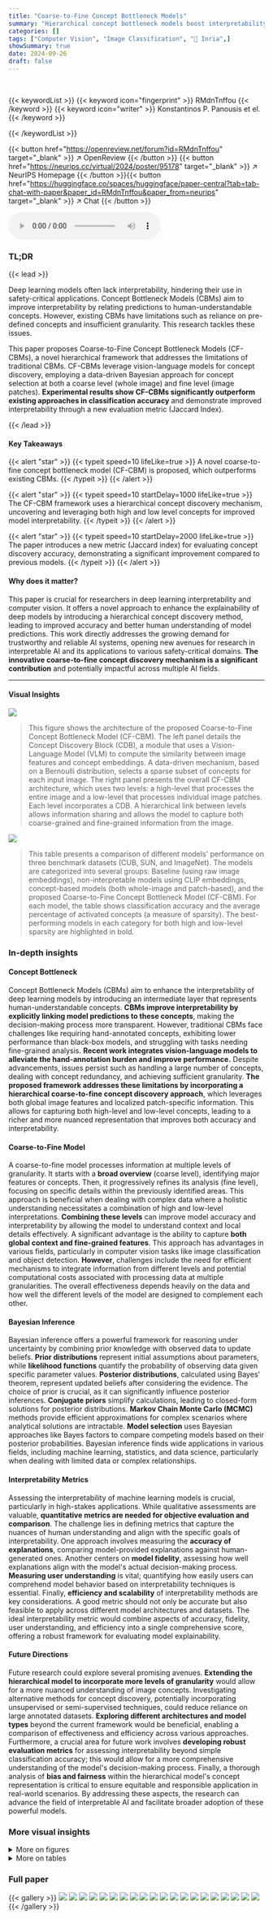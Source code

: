 ```yaml
---
title: "Coarse-to-Fine Concept Bottleneck Models"
summary: "Hierarchical concept bottleneck models boost interpretability and accuracy in visual classification by uncovering both high-level and low-level concepts."
categories: []
tags: ["Computer Vision", "Image Classification", "🏢 Inria",]
showSummary: true
date: 2024-09-26
draft: false
---
```


<br>

{{< keywordList >}}
{{< keyword icon="fingerprint" >}} RMdnTnffou {{< /keyword >}}
{{< keyword icon="writer" >}} Konstantinos P. Panousis et el. {{< /keyword >}}
 
{{< /keywordList >}}

{{< button href="https://openreview.net/forum?id=RMdnTnffou" target="_blank" >}}
↗ OpenReview
{{< /button >}}
{{< button href="https://neurips.cc/virtual/2024/poster/95178" target="_blank" >}}
↗ NeurIPS Homepage
{{< /button >}}{{< button href="https://huggingface.co/spaces/huggingface/paper-central?tab=tab-chat-with-paper&paper_id=RMdnTnffou&paper_from=neurips" target="_blank" >}}
↗ Chat
{{< /button >}}



<audio controls>
    <source src="https://ai-paper-reviewer.com/RMdnTnffou/podcast.wav" type="audio/wav">
    Your browser does not support the audio element.
</audio>


### TL;DR


{{< lead >}}

Deep learning models often lack interpretability, hindering their use in safety-critical applications.  Concept Bottleneck Models (CBMs) aim to improve interpretability by relating predictions to human-understandable concepts. However, existing CBMs have limitations such as reliance on pre-defined concepts and insufficient granularity. This research tackles these issues.

This paper proposes Coarse-to-Fine Concept Bottleneck Models (CF-CBMs), a novel hierarchical framework that addresses the limitations of traditional CBMs.  CF-CBMs leverage vision-language models for concept discovery, employing a data-driven Bayesian approach for concept selection at both a coarse level (whole image) and fine level (image patches).  **Experimental results show CF-CBMs significantly outperform existing approaches in classification accuracy** and demonstrate improved interpretability through a new evaluation metric (Jaccard Index).

{{< /lead >}}


#### Key Takeaways

{{< alert "star" >}}
{{< typeit speed=10 lifeLike=true >}} A novel coarse-to-fine concept bottleneck model (CF-CBM) is proposed, which outperforms existing CBMs. {{< /typeit >}}
{{< /alert >}}

{{< alert "star" >}}
{{< typeit speed=10 startDelay=1000 lifeLike=true >}} The CF-CBM framework uses a hierarchical concept discovery mechanism, uncovering and leveraging both high and low level concepts for improved model interpretability. {{< /typeit >}}
{{< /alert >}}

{{< alert "star" >}}
{{< typeit speed=10 startDelay=2000 lifeLike=true >}} The paper introduces a new metric (Jaccard index) for evaluating concept discovery accuracy, demonstrating a significant improvement compared to previous models. {{< /typeit >}}
{{< /alert >}}

#### Why does it matter?
This paper is crucial for researchers in deep learning interpretability and computer vision.  It offers a novel approach to enhance the explainability of deep models by introducing a hierarchical concept discovery method, leading to improved accuracy and better human understanding of model predictions. This work directly addresses the growing demand for trustworthy and reliable AI systems, opening new avenues for research in interpretable AI and its applications to various safety-critical domains.  **The innovative coarse-to-fine concept discovery mechanism is a significant contribution** and potentially impactful across multiple AI fields.

------
#### Visual Insights



![](https://ai-paper-reviewer.com/RMdnTnffou/figures_4_1.jpg)

> This figure shows the architecture of the proposed Coarse-to-Fine Concept Bottleneck Model (CF-CBM). The left panel details the Concept Discovery Block (CDB), a module that uses a Vision-Language Model (VLM) to compute the similarity between image features and concept embeddings.  A data-driven mechanism, based on a Bernoulli distribution, selects a sparse subset of concepts for each input image. The right panel presents the overall CF-CBM architecture, which uses two levels: a high-level that processes the entire image and a low-level that processes individual image patches. Each level incorporates a CDB. A hierarchical link between levels allows information sharing and allows the model to capture both coarse-grained and fine-grained information from the image.





![](https://ai-paper-reviewer.com/RMdnTnffou/tables_6_1.jpg)

> This table presents a comparison of different models' performance on three benchmark datasets (CUB, SUN, and ImageNet).  The models are categorized into several groups: Baseline (using raw image embeddings), non-interpretable models using CLIP embeddings, concept-based models (both whole-image and patch-based), and the proposed Coarse-to-Fine Concept Bottleneck Model (CF-CBM). For each model, the table shows classification accuracy and the average percentage of activated concepts (a measure of sparsity).  The best-performing models in each category for both high and low-level sparsity are highlighted in bold.





### In-depth insights


#### Concept Bottleneck
Concept Bottleneck Models (CBMs) aim to enhance the interpretability of deep learning models by introducing an intermediate layer that represents human-understandable concepts.  **CBMs improve interpretability by explicitly linking model predictions to these concepts**, making the decision-making process more transparent.  However, traditional CBMs face challenges like requiring hand-annotated concepts, exhibiting lower performance than black-box models, and struggling with tasks needing fine-grained analysis.  **Recent work integrates vision-language models to alleviate the hand-annotation burden and improve performance.**  Despite advancements, issues persist such as handling a large number of concepts, dealing with concept redundancy, and achieving sufficient granularity. **The proposed framework addresses these limitations by incorporating a hierarchical coarse-to-fine concept discovery approach**, which leverages both global image features and localized patch-specific information. This allows for capturing both high-level and low-level concepts, leading to a richer and more nuanced representation that improves both accuracy and interpretability.

#### Coarse-to-Fine Model
A coarse-to-fine model processes information at multiple levels of granularity. It starts with a **broad overview** (coarse level), identifying major features or concepts.  Then, it progressively refines its analysis (fine level), focusing on specific details within the previously identified areas. This approach is beneficial when dealing with complex data where a holistic understanding necessitates a combination of high and low-level interpretations. **Combining these levels** can improve model accuracy and interpretability by allowing the model to understand context and local details effectively.  A significant advantage is the ability to capture **both global context and fine-grained features**. This approach has advantages in various fields, particularly in computer vision tasks like image classification and object detection.  **However**, challenges include the need for efficient mechanisms to integrate information from different levels and potential computational costs associated with processing data at multiple granularities.  The overall effectiveness depends heavily on the data and how well the different levels of the model are designed to complement each other.

#### Bayesian Inference
Bayesian inference offers a powerful framework for reasoning under uncertainty by combining prior knowledge with observed data to update beliefs.  **Prior distributions** represent initial assumptions about parameters, while **likelihood functions** quantify the probability of observing data given specific parameter values.  **Posterior distributions**, calculated using Bayes' theorem, represent updated beliefs after considering the evidence.  The choice of prior is crucial, as it can significantly influence posterior inferences. **Conjugate priors** simplify calculations, leading to closed-form solutions for posterior distributions.  **Markov Chain Monte Carlo (MCMC)** methods provide efficient approximations for complex scenarios where analytical solutions are intractable. **Model selection** uses Bayesian approaches like Bayes factors to compare competing models based on their posterior probabilities.  Bayesian inference finds wide applications in various fields, including machine learning, statistics, and data science, particularly when dealing with limited data or complex relationships.

#### Interpretability Metrics
Assessing the interpretability of machine learning models is crucial, particularly in high-stakes applications.  While qualitative assessments are valuable, **quantitative metrics are needed for objective evaluation and comparison**.  The challenge lies in defining metrics that capture the nuances of human understanding and align with the specific goals of interpretability.  One approach involves measuring the **accuracy of explanations**, comparing model-provided explanations against human-generated ones. Another centers on **model fidelity**, assessing how well explanations align with the model's actual decision-making process.  **Measuring user understanding** is vital; quantifying how easily users can comprehend model behavior based on interpretability techniques is essential. Finally, **efficiency and scalability** of interpretability methods are key considerations. A good metric should not only be accurate but also feasible to apply across different model architectures and datasets. The ideal interpretability metric would combine aspects of accuracy, fidelity, user understanding, and efficiency into a single comprehensive score, offering a robust framework for evaluating model explainability.

#### Future Directions
Future research could explore several promising avenues. **Extending the hierarchical model to incorporate more levels of granularity** would allow for a more nuanced understanding of image concepts.  Investigating alternative methods for concept discovery, potentially incorporating unsupervised or semi-supervised techniques, could reduce reliance on large annotated datasets.  **Exploring different architectures and model types** beyond the current framework would be beneficial, enabling a comparison of effectiveness and efficiency across various approaches.   Furthermore, a crucial area for future work involves **developing robust evaluation metrics** for assessing interpretability beyond simple classification accuracy; this would allow for a more comprehensive understanding of the model's decision-making process. Finally, a thorough analysis of **bias and fairness** within the hierarchical model's concept representation is critical to ensure equitable and responsible application in real-world scenarios.  By addressing these aspects, the research can advance the field of interpretable AI and facilitate broader adoption of these powerful models.


### More visual insights

<details>
<summary>More on figures
</summary>


![](https://ai-paper-reviewer.com/RMdnTnffou/figures_8_1.jpg)

> This figure shows the architecture of the proposed Coarse-to-Fine Concept Bottleneck Model (CF-CBM). The left panel illustrates a Concept Discovery Block (CDB), a module that uses a Vision-Language Model (VLM) to compute image-concept similarities and then uses a data-driven Bayesian approach to select a sparse set of relevant concepts. The right panel shows the overall CF-CBM architecture, which consists of a high-level module processing the whole image and a low-level module processing image patches.  These modules are linked through binary indicators (ZH and ZL) representing concept activation at each level, allowing for a hierarchical and interpretable decision-making process.


![](https://ai-paper-reviewer.com/RMdnTnffou/figures_8_2.jpg)

> This figure illustrates the proposed Coarse-to-Fine Concept Bottleneck Model (CF-CBM). The left panel shows a Concept Discovery Block (CDB), which computes concept similarities using a vision-language model and introduces a data-driven mechanism to select relevant concepts. The right panel presents a schematic of the CF-CBM architecture, which has two levels: high (whole image) and low (patches).  The high-level uses the CDB to identify relevant high-level concepts, while the low-level uses similar CDBs on image patches. A hierarchical structure links these levels, allowing information sharing and enhancing interpretability.


![](https://ai-paper-reviewer.com/RMdnTnffou/figures_9_1.jpg)

> This figure illustrates the architecture of the proposed Coarse-to-Fine Concept Bottleneck Models (CF-CBMs). The left panel shows a Concept Discovery Block (CDB), which takes an image and a set of concepts as input, computes their similarity using a vision-language model (VLM), and uses a data-driven mechanism to discover relevant concepts. The right panel shows the overall CF-CBM architecture, which consists of two levels: a high level that processes the whole image, and a low level that processes individual patches of the image. Each level has its own CDB, and the two levels are linked together via binary indicators that represent the relevance of each concept to the downstream task.


![](https://ai-paper-reviewer.com/RMdnTnffou/figures_16_1.jpg)

> This figure shows the relationship between CLIP similarity scores and the activation of concepts in the high level of the CF-CBM model.  The CLIP similarity scores are grouped into bins, and the percentage of activated concepts within each bin is plotted.  The graph shows that a higher CLIP similarity generally leads to a higher percentage of concept activation. This suggests that the model tends to prioritize concepts with higher similarity scores.


![](https://ai-paper-reviewer.com/RMdnTnffou/figures_16_2.jpg)

> This figure illustrates the Concept Discovery Block (CDB), which is a core component of the proposed Coarse-to-Fine Concept Bottleneck Model (CF-CBM). The left panel shows how the CDB uses vision-language models (VLMs) to compute the similarity between an image and a set of concepts, and then employs a data-driven mechanism to discover the most relevant concepts via sampling from an amortized Bernoulli distribution. The right panel presents a schematic overview of the CF-CBM architecture.  It shows how the model incorporates a two-level hierarchy (high-level and low-level) for concept discovery, using the image as a whole for high-level concepts and dividing the image into patches for discovering lower-level concepts. These two levels are linked together using binary indicator variables that represent which concepts are active for a given input.


![](https://ai-paper-reviewer.com/RMdnTnffou/figures_17_1.jpg)

> This figure illustrates the Concept Discovery Block (CDB) and a schematic of the proposed Coarse-to-Fine Concept Bottleneck Models (CF-CBMs). The CDB shows how image and concept similarities are computed using a Vision-Language Model (VLM), and how a data-driven Bayesian approach is used for concept discovery. The CF-CBM schematic illustrates a two-level hierarchical model: the high level considers the whole image, while the low level considers individual patches. Both levels use CDBs and are linked by binary indicators to allow for information sharing.


![](https://ai-paper-reviewer.com/RMdnTnffou/figures_17_2.jpg)

> The figure shows the architecture of the proposed Coarse-to-Fine Concept Bottleneck Model (CF-CBM).  The left side details a Concept Discovery Block (CDB), illustrating how image and concept embeddings are used with a Bernoulli distribution to select relevant concepts. The right side presents a schematic of the CF-CBM, highlighting the two-level (high and low) hierarchical structure, where the high level processes the whole image and the low level processes individual patches, with both levels interacting through binary indicator variables.  The interaction facilitates information sharing between the levels to achieve more granular interpretations.


![](https://ai-paper-reviewer.com/RMdnTnffou/figures_18_1.jpg)

> This figure illustrates the proposed Coarse-to-Fine Concept Bottleneck Model (CF-CBM). The left panel shows the Concept Discovery Block (CDB), a module that uses a vision-language model (VLM) to compute the similarity between concepts and an image and employs a data-driven mechanism to discover relevant concepts.  The right panel presents a schematic overview of the CF-CBM architecture.  It highlights a two-level hierarchical structure: a high level that processes the whole image and a low level that analyzes image patches. These levels are interconnected through binary indicators that control the flow of information and concept discovery between them, aiming for a more interpretable and fine-grained analysis.


![](https://ai-paper-reviewer.com/RMdnTnffou/figures_19_1.jpg)

> This figure shows the architecture of the proposed Coarse-to-Fine Concept Bottleneck Model (CF-CBM). The left panel illustrates the Concept Discovery Block (CDB), a module that uses a vision-language model (VLM) to compute the similarity between images and concepts, and then uses a data-driven mechanism to discover the subset of relevant concepts. The right panel shows the overall architecture of the CF-CBM, which consists of two levels: a high-level that processes the whole image and a low-level that processes individual image patches. The two levels are linked together via binary indicators, allowing for information sharing between them. 


![](https://ai-paper-reviewer.com/RMdnTnffou/figures_20_1.jpg)

> This figure illustrates the proposed Coarse-to-Fine Concept Bottleneck Model (CF-CBM). The left side shows a Concept Discovery Block (CDB), which uses a vision-language model (VLM) to compute the similarity between an image and a set of concepts. A data-driven mechanism using an amortized Bernoulli posterior samples the relevant concepts. The right side presents a schematic of the CF-CBM framework, consisting of two levels: high and low. The high level models the whole image, while the low level models patch-specific regions.  The two levels are linked via binary indicators (ZH and ZL), allowing for information sharing and context between levels.  The low level uses an aggregation operation to combine the information from all patches.


![](https://ai-paper-reviewer.com/RMdnTnffou/figures_20_2.jpg)

> This figure shows the architecture of the proposed Coarse-to-Fine Concept Bottleneck Models (CF-CBMs). The left panel illustrates the Concept Discovery Block (CDB), which is a key component of the CF-CBM framework. The CDB uses a Vision-Language Model (VLM) to compute the similarity between an image and a set of concepts. It then uses a data-driven mechanism to discover the subset of concepts that are relevant to the image. The right panel shows the overall architecture of the CF-CBMs. The CF-CBMs use a two-level hierarchy of concepts: a high-level set of concepts that describe the overall scene, and a low-level set of concepts that describe specific regions of the image. The two levels are linked together using binary indicators, which allow for information sharing between the two levels. The CF-CBMs are trained end-to-end to classify images based on both high-level and low-level concepts.


![](https://ai-paper-reviewer.com/RMdnTnffou/figures_21_1.jpg)

> This figure shows the architecture of the proposed Coarse-to-Fine Concept Bottleneck Model (CF-CBM). The left panel illustrates the Concept Discovery Block (CDB), a module that uses vision-language models (VLMs) to compute image-concept similarities and employs a data-driven Bayesian approach to select a sparse subset of relevant concepts. The right panel provides a schematic overview of the CF-CBM, highlighting its two-level hierarchical structure (high-level for the whole image and low-level for image patches), the concept discovery mechanism at each level, and the information flow between the levels.


![](https://ai-paper-reviewer.com/RMdnTnffou/figures_21_2.jpg)

> This figure shows the architecture of the proposed Coarse-to-Fine Concept Bottleneck Model (CF-CBM). The left side illustrates the Concept Discovery Block (CDB), a module that uses vision-language models (VLMs) to compute the similarity between an image and a set of concepts, and then uses a data-driven mechanism to discover a subset of relevant concepts. The right side shows the overall architecture of the CF-CBM, which consists of two levels: a high level that considers the whole image and a low level that considers individual patches of the image. The two levels are linked together by a concept hierarchy, which allows information sharing between the two levels. This allows the model to capture both high-level and low-level concept information for improved interpretability and performance.


</details>




<details>
<summary>More on tables
</summary>


![](https://ai-paper-reviewer.com/RMdnTnffou/tables_7_1.jpg)
> This table presents the results of attribute matching accuracy experiments.  The authors compare their Coarse-to-Fine Concept Bottleneck Model (CF-CBM) against a recent Concept Bottleneck Model (CDM) using two attribute sets: class-wise and example-wise.  The matching accuracy and Jaccard index are reported for both SUN and CUB datasets, providing a quantitative measure of the model's ability to discover relevant concepts.

![](https://ai-paper-reviewer.com/RMdnTnffou/tables_7_2.jpg)
> This table presents a comparison of the classification accuracy and sparsity (average percentage of activated concepts) achieved by different models on three benchmark datasets: CUB, SUN, and ImageNet.  The models compared include a baseline using only image information, a non-interpretable CLIP embedding model, label-free CBMs, concept-discovery high level models (CDMH), concept discovery low level models (CDML), and the proposed Coarse-to-Fine CBMs (CF-CBMs) at both high and low levels. The table shows that the CF-CBM approach generally outperforms other methods in terms of accuracy, while also achieving high sparsity.

![](https://ai-paper-reviewer.com/RMdnTnffou/tables_13_1.jpg)
> This table compares the classification accuracy and sparsity (average percentage of activated concepts) of different models on three benchmark datasets: CUB, SUN, and ImageNet.  The models include a baseline using only image information, non-interpretable CLIP embeddings, Label-Free CBMs, and concept-based models with and without the proposed high and low-level concept discovery mechanisms.  The table highlights the performance of the proposed Coarse-to-Fine CBM (CF-CBM) approach, showing its superior accuracy and sparsity compared to other methods.

![](https://ai-paper-reviewer.com/RMdnTnffou/tables_13_2.jpg)
> This table compares the classification accuracy and sparsity (average percentage of activated concepts) of different models on three benchmark datasets: CUB, SUN, and ImageNet.  It compares the proposed Coarse-to-Fine Concept Bottleneck Model (CF-CBM) against several baselines and state-of-the-art methods, including non-interpretable models, CLIP embeddings (both image and patch level), label-free CBMs, and concept-discovery models. The table shows both high-level and low-level results for the CF-CBM, demonstrating its performance across different levels of granularity and sparsity settings.

</details>




### Full paper

{{< gallery >}}
<img src="https://ai-paper-reviewer.com/RMdnTnffou/1.png" class="grid-w50 md:grid-w33 xl:grid-w25" />
<img src="https://ai-paper-reviewer.com/RMdnTnffou/2.png" class="grid-w50 md:grid-w33 xl:grid-w25" />
<img src="https://ai-paper-reviewer.com/RMdnTnffou/3.png" class="grid-w50 md:grid-w33 xl:grid-w25" />
<img src="https://ai-paper-reviewer.com/RMdnTnffou/4.png" class="grid-w50 md:grid-w33 xl:grid-w25" />
<img src="https://ai-paper-reviewer.com/RMdnTnffou/5.png" class="grid-w50 md:grid-w33 xl:grid-w25" />
<img src="https://ai-paper-reviewer.com/RMdnTnffou/6.png" class="grid-w50 md:grid-w33 xl:grid-w25" />
<img src="https://ai-paper-reviewer.com/RMdnTnffou/7.png" class="grid-w50 md:grid-w33 xl:grid-w25" />
<img src="https://ai-paper-reviewer.com/RMdnTnffou/8.png" class="grid-w50 md:grid-w33 xl:grid-w25" />
<img src="https://ai-paper-reviewer.com/RMdnTnffou/9.png" class="grid-w50 md:grid-w33 xl:grid-w25" />
<img src="https://ai-paper-reviewer.com/RMdnTnffou/10.png" class="grid-w50 md:grid-w33 xl:grid-w25" />
<img src="https://ai-paper-reviewer.com/RMdnTnffou/11.png" class="grid-w50 md:grid-w33 xl:grid-w25" />
<img src="https://ai-paper-reviewer.com/RMdnTnffou/12.png" class="grid-w50 md:grid-w33 xl:grid-w25" />
<img src="https://ai-paper-reviewer.com/RMdnTnffou/13.png" class="grid-w50 md:grid-w33 xl:grid-w25" />
<img src="https://ai-paper-reviewer.com/RMdnTnffou/14.png" class="grid-w50 md:grid-w33 xl:grid-w25" />
<img src="https://ai-paper-reviewer.com/RMdnTnffou/15.png" class="grid-w50 md:grid-w33 xl:grid-w25" />
<img src="https://ai-paper-reviewer.com/RMdnTnffou/16.png" class="grid-w50 md:grid-w33 xl:grid-w25" />
<img src="https://ai-paper-reviewer.com/RMdnTnffou/17.png" class="grid-w50 md:grid-w33 xl:grid-w25" />
<img src="https://ai-paper-reviewer.com/RMdnTnffou/18.png" class="grid-w50 md:grid-w33 xl:grid-w25" />
<img src="https://ai-paper-reviewer.com/RMdnTnffou/19.png" class="grid-w50 md:grid-w33 xl:grid-w25" />
<img src="https://ai-paper-reviewer.com/RMdnTnffou/20.png" class="grid-w50 md:grid-w33 xl:grid-w25" />
{{< /gallery >}}